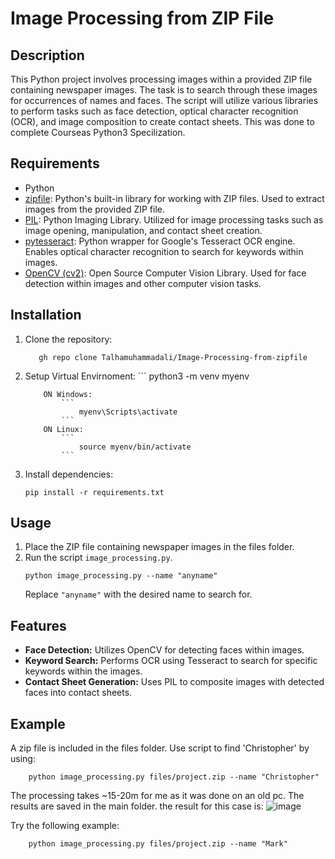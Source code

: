 # Image Processing from ZIP File

## Description
This Python project involves processing images within a provided ZIP file containing newspaper images. The task is to search through these images for occurrences of names and faces. The script will utilize various libraries to perform tasks such as face detection, optical character recognition (OCR), and image composition to create contact sheets. This was done to complete Courseas Python3 Specilization.

## Requirements
- Python
- [zipfile](https://docs.python.org/3/library/zipfile.html): Python's built-in library for working with ZIP files. Used to extract images from the provided ZIP file.
- [PIL](https://pillow.readthedocs.io/en/stable/): Python Imaging Library. Utilized for image processing tasks such as image opening, manipulation, and contact sheet creation.
- [pytesseract](https://github.com/madmaze/pytesseract): Python wrapper for Google's Tesseract OCR engine. Enables optical character recognition to search for keywords within images.
- [OpenCV (cv2)](https://opencv.org/): Open Source Computer Vision Library. Used for face detection within images and other computer vision tasks.


## Installation
1. Clone the repository:
    ```
       gh repo clone Talhamuhammadali/Image-Processing-from-zipfile
    ``` 
2. Setup Virtual Envirnoment:
       ```
    python3 -m venv myenv
   ```
       ON Windows:
           ```
               myenv\Scripts\activate
           ```
       ON Linux:
           ```
               source myenv/bin/activate
           ```
4. Install dependencies:
    ```
    pip install -r requirements.txt
    ```
    
   
## Usage
1. Place the ZIP file containing newspaper images in the files folder.
2. Run the script `image_processing.py`.
    ```
    python image_processing.py --name "anyname"
    ```
   Replace `"anyname"` with the desired name to search for.

## Features
- **Face Detection:** Utilizes OpenCV for detecting faces within images.
- **Keyword Search:** Performs OCR using Tesseract to search for specific keywords within the images.
- **Contact Sheet Generation:** Uses PIL to composite images with detected faces into contact sheets.

## Example
A zip file is included in the files folder. Use script to find 'Christopher' by using:
```
    python image_processing.py files/project.zip --name "Christopher"
```
The processing takes ~15-20m for me as it was done on an old pc.
The results are saved in the main folder. the result for this case is:
![image](https://github.com/Talhamuhammadali/Image-Processing-from-zipfile/assets/46277852/733db39f-11d9-405c-ab31-0024dbcdc4e7)

Try the following example:
```
    python image_processing.py files/project.zip --name "Mark"
```


